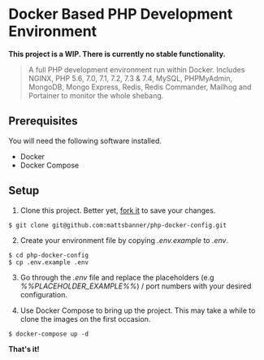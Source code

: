 # Docker Based PHP Development Environment
**This project is a WIP. There is currently no stable functionality.**

> A full PHP development environment run within Docker. Includes NGINX, PHP 5.6, 7.0, 7.1, 7.2, 7.3 & 7.4, MySQL, PHPMyAdmin, MongoDB, Mongo Express, Redis, Redis Commander, Mailhog and Portainer to monitor the whole shebang.

## Prerequisites
You will need the following software installed.
- Docker
- Docker Compose

## Setup

1. Clone this project. Better yet, [fork it](https://github.com/mattsbanner/php-docker-config/fork) to save your changes.
```shell script
$ git clone git@github.com:mattsbanner/php-docker-config.git
```

2. Create your environment file by copying _.env.example_ to _.env_.
```shell script
$ cd php-docker-config
$ cp .env.example .env
```

3. Go through the _.env_ file and replace the placeholders (e.g _%%PLACEHOLDER_EXAMPLE%%_) / port numbers with your desired configuration.

4. Use Docker Compose to bring up the project. This may take a while to clone the images on the first occasion.
```shell script
$ docker-compose up -d
```

**That's it!**
